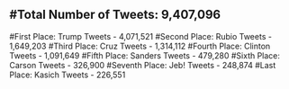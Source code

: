 #Total Number of Tweets: 9,407,096 
---
#First Place: Trump Tweets - 4,071,521
#Second Place: Rubio Tweets - 1,649,203
#Third Place: Cruz Tweets - 1,314,112
#Fourth Place: Clinton Tweets - 1,091,649
#Fifth Place: Sanders Tweets - 479,280
#Sixth Place: Carson Tweets - 326,900
#Seventh Place: Jeb! Tweets - 248,874
#Last Place: Kasich Tweets - 226,551
